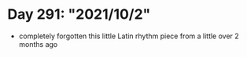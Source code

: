 # Day 291: "2021/10/2"

- completely forgotten this little Latin rhythm piece from a little over 2 months ago
